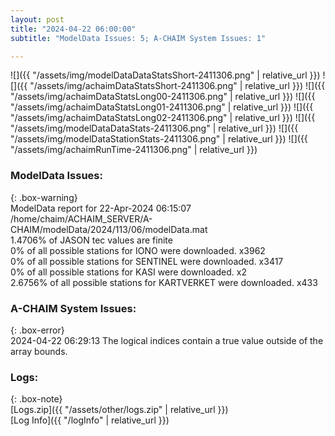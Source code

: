 ```yaml
---
layout: post
title: "2024-04-22 06:00:00"
subtitle: "ModelData Issues: 5; A-CHAIM System Issues: 1"

---
```


![]({{ "/assets/img/modelDataDataStatsShort-2411306.png" | relative_url }})
![]({{ "/assets/img/achaimDataStatsShort-2411306.png" | relative_url }})
![]({{ "/assets/img/achaimDataStatsLong00-2411306.png" | relative_url }})
![]({{ "/assets/img/achaimDataStatsLong01-2411306.png" | relative_url }})
![]({{ "/assets/img/achaimDataStatsLong02-2411306.png" | relative_url }})
![]({{ "/assets/img/modelDataDataStats-2411306.png" | relative_url }})
![]({{ "/assets/img/modelDataStationStats-2411306.png" | relative_url }})
![]({{ "/assets/img/achaimRunTime-2411306.png" | relative_url }})


### ModelData Issues:  
  
{: .box-warning}  
 ModelData report for 22-Apr-2024 06:15:07   
 /home/chaim/ACHAIM_SERVER/A-CHAIM/modelData/2024/113/06/modelData.mat   
 1.4706% of JASON tec values are finite   
 0% of all possible stations for IONO were downloaded. x3962   
 0% of all possible stations for SENTINEL were downloaded. x3417   
 0% of all possible stations for KASI were downloaded. x2   
 2.6756% of all possible stations for KARTVERKET were downloaded. x433   
  
### A-CHAIM System Issues:  
  
{: .box-error}  
2024-04-22 06:29:13 The logical indices contain a true value outside of the array bounds.  

### Logs:  
  
{: .box-note}  
[Logs.zip]({{ "/assets/other/logs.zip" | relative_url }})  
[Log Info]({{ "/logInfo" | relative_url }})  
